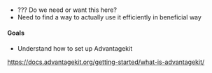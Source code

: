 #### 
- ??? Do we need or want this here? 
- Need to find a way to actually use it efficiently in beneficial way

#### Goals
- Understand how to set up Advantagekit

https://docs.advantagekit.org/getting-started/what-is-advantagekit/